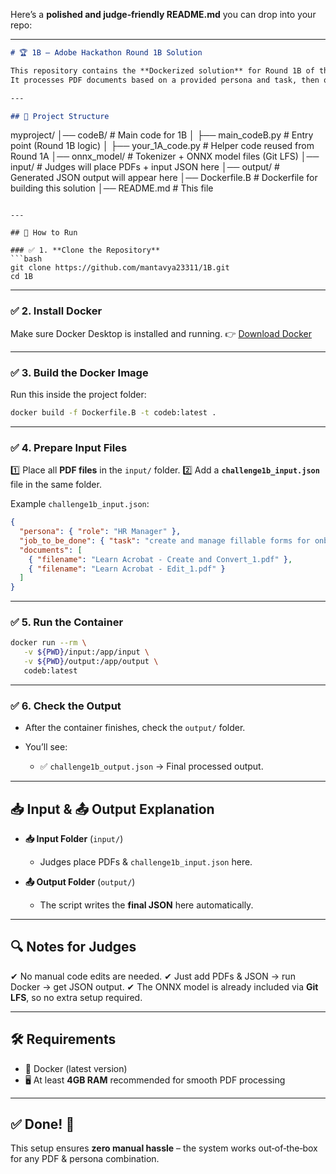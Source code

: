Here’s a **polished and judge‑friendly README.md** you can drop into your repo:

---

```markdown
# 🏆 1B – Adobe Hackathon Round 1B Solution

This repository contains the **Dockerized solution** for Round 1B of the Adobe Hackathon.  
It processes PDF documents based on a provided persona and task, then outputs structured JSON.

---

## 📂 Project Structure

```

myproject/
│── codeB/                # Main code for 1B
│   ├── main\_codeB.py      # Entry point (Round 1B logic)
│   ├── your\_1A\_code.py    # Helper code reused from Round 1A
│── onnx\_model/            # Tokenizer + ONNX model files (Git LFS)
│── input/                 # Judges will place PDFs + input JSON here
│── output/                # Generated JSON output will appear here
│── Dockerfile.B           # Dockerfile for building this solution
│── README.md              # This file

````

---

## 🚀 How to Run

### ✅ 1. **Clone the Repository**
```bash
git clone https://github.com/mantavya23311/1B.git
cd 1B
````

---

### ✅ 2. **Install Docker**

Make sure Docker Desktop is installed and running.
👉 [Download Docker](https://www.docker.com/products/docker-desktop/)

---

### ✅ 3. **Build the Docker Image**

Run this inside the project folder:

```bash
docker build -f Dockerfile.B -t codeb:latest .
```

---

### ✅ 4. **Prepare Input Files**

1️⃣ Place all **PDF files** in the `input/` folder.
2️⃣ Add a **`challenge1b_input.json`** file in the same folder.

Example `challenge1b_input.json`:

```json
{
  "persona": { "role": "HR Manager" },
  "job_to_be_done": { "task": "create and manage fillable forms for onboarding and compliance" },
  "documents": [
    { "filename": "Learn Acrobat - Create and Convert_1.pdf" },
    { "filename": "Learn Acrobat - Edit_1.pdf" }
  ]
}
```

---

### ✅ 5. **Run the Container**

```bash
docker run --rm \
   -v ${PWD}/input:/app/input \
   -v ${PWD}/output:/app/output \
   codeb:latest
```

---

### ✅ 6. **Check the Output**

* After the container finishes, check the `output/` folder.
* You’ll see:

  * ✅ `challenge1b_output.json` → Final processed output.

---

## 📥 Input & 📤 Output Explanation

* **📥 Input Folder** (`input/`)

  * Judges place PDFs & `challenge1b_input.json` here.

* **📤 Output Folder** (`output/`)

  * The script writes the **final JSON** here automatically.

---

## 🔍 Notes for Judges

✔ No manual code edits are needed.
✔ Just add PDFs & JSON → run Docker → get JSON output.
✔ The ONNX model is already included via **Git LFS**, so no extra setup required.

---

## 🛠 Requirements

* 🐳 Docker (latest version)
* 🖥️ At least **4GB RAM** recommended for smooth PDF processing

---

## ✅ Done! 🎉

This setup ensures **zero manual hassle** – the system works out‑of‑the‑box for any PDF & persona combination.



